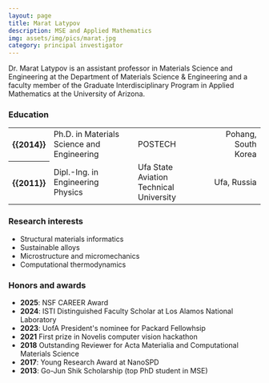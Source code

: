 ```yaml
---
layout: page
title: Marat Latypov
description: MSE and Applied Mathematics
img: assets/img/pics/marat.jpg
category: principal investigator
---
```


Dr. Marat Latypov is an assistant professor in Materials Science and Engineering at the Department of Materials Science & Engineering and a faculty member of the Graduate Interdisciplinary Program in Applied Mathematics at the University of Arizona. 

### Education

<div class="table-responsive">
    <table class="table table-sm table-borderless">
        <tr>
            <th scope="row">{{2014}}</th>
            <td>Ph.D. in Materials Science and Engineering</td>
            <td>POSTECH</td>
            <td align ="right">Pohang, South Korea</td>
        </tr>
        <tr>
            <th scope="row">{{2011}}</th>
            <td>Dipl.-Ing. in Engineering Physics</td>
            <td>Ufa State Aviation Technical University</td>
            <td align ="right">Ufa, Russia</td>
        </tr>
    </table>
</div>

### Research interests

- Structural materials informatics
- Sustainable alloys
- Microstructure and micromechanics
- Computational thermodynamics

### Honors and awards 

- **2025**: NSF CAREER Award
- **2024**: ISTI Distinguished Faculty Scholar at Los Alamos National Laboratory
- **2023**: UofA President's nominee for Packard Fellowhsip
- **2021** First prize in Novelis computer vision hackathon
- **2018** Outstanding Reviewer for Acta Materialia and Computational Materials Science
- **2017**: Young Research Award at NanoSPD 
- **2013**: Go-Jun Shik Scholarship (top PhD student in MSE)
